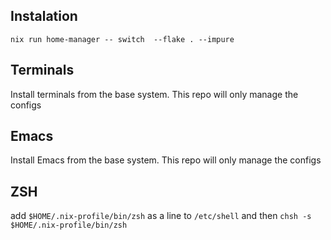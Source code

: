 ## Instalation

```
nix run home-manager -- switch  --flake . --impure
```

## Terminals
Install terminals from the base system. This repo will only manage the configs

## Emacs
Install Emacs from the base system. This repo will only manage the configs

## ZSH

add `$HOME/.nix-profile/bin/zsh` as a line to `/etc/shell` and then `chsh -s $HOME/.nix-profile/bin/zsh`
